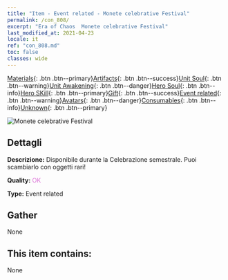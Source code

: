 ```yaml
---
title: "Item - Event related - Monete celebrative Festival"
permalink: /con_808/
excerpt: "Era of Chaos  Monete celebrative Festival"
last_modified_at: 2021-04-23
locale: it
ref: "con_808.md"
toc: false
classes: wide
---
```

 [Materials](/ItemsIT/){: .btn .btn--primary}[Artifacts](/ItemsIT/Artifacts/){: .btn .btn--success}[Unit Soul](/ItemsIT/UnitSoul/){: .btn .btn--warning}[Unit Awakening](/ItemsIT/UnitAwakening/){: .btn .btn--danger}[Hero Soul](/ItemsIT/HeroSoul/){: .btn .btn--info}[Hero SKill](/ItemsIT/HeroSkill/){: .btn .btn--primary}[Gift](/ItemsIT/Gift/){: .btn .btn--success}[Event related](/ItemsIT/Events/){: .btn .btn--warning}[Avatars](/ItemsIT/Avatars/){: .btn .btn--danger}[Consumables](/ItemsIT/Consumables/){: .btn .btn--info}[Unknown](/ItemsIT/Unknown/){: .btn .btn--primary}

 ![Monete celebrative Festival](/images/t/i_3066.png)

## Dettagli
 **Descrizione:** Disponibile durante la Celebrazione semestrale. Puoi scambiarlo con oggetti rari!

 **Quality:** <span style="color: #DA70D6">OK</span>

 **Type:** Event related

## Gather

  None

## This item contains:

  None

